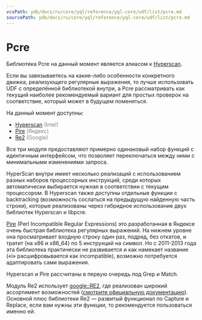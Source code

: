 ```yaml
---
vcsPath: ydb/docs/ru/core/yql/reference/yql-core/udf/list/pcre.md
sourcePath: ydb/docs/ru/core/yql/reference/yql-core/udf/list/pcre.md
---
```

# Pcre

Библиотека Pcre на данный момент является алиасом к [Hyperscan](hyperscan.md).

Если вы завязываетесь на какие-либо особенности конкретного движка, реализующего регулярные выражения, то лучше использовать UDF с определённой библиотекой внутри, а Pcre рассматривать как текущий наиболее рекомендуемый вариант для простых проверок на соответствие, который может в будущем поменяться.

На данный момент доступны:

* [Hyperscan](hyperscan.md) <span style="color: gray;">(Intel)</span>
* [Pire](pire.md) <span style="color: gray;">(Яндекс)</span>
* [Re2](re2.md) <span style="color: gray;">(Google)</span>

Все три модуля предоставляют примерно одинаковый набор функций с идентичным интерфейсом, что позволяет переключаться между ними с минимальными изменениями запроса.

HyperScan внутри имеет несколько реализаций с использованием разных наборов процессорных инструкций, среди которых автоматически выбирается нужная в соответствии с текущим процессором. В Hyperscan также доступны отдельные функции с backtracking (возможность сослаться на предыдущую найденную часть строки), которые реализованы через гибридное использование двух библиотек Hyperscan и libpcre.

[Pire](https://github.com/yandex/pire) (Perl Incompatible Regular Expressions) это разработанная в Яндексе очень быстрая библиотека регулярных выражений. На нижнем уровне она просматривает входную строку один раз, подряд, без откатов, и тратит (на x86 и x86_64) по 5 инструкций на символ. Но с 2011-2013 года эта библиотека практически не развивается и как намекает название («i» расшифровывается как incompatible), возможно потребуется адаптировать сами выражения.

Hyperscan и Pire рассчитаны в первую очередь под Grep и Match.

Модуль Re2 использует [google::RE2](https://github.com/google/re2), где реализован широкий ассортимент возможностей ([смотрите официальную документацию](https://github.com/google/re2/wiki/Syntax)). Основной плюс библиотеки Re2 — развитый функционал по Capture и Replace, если вам нужны эти функции, то рекомендуется пользоваться именно ей.
